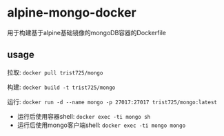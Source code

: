 # alpine-mongo-docker
用于构建基于alpine基础镜像的mongoDB容器的Dockerfile

## usage
 拉取:
`docker pull trist725/mongo`

 构建:
`docker build -t trist725/mongo`

 运行:
 `docker run -d --name mongo -p 27017:27017 trist725/mongo:latest`

 - 运行后使用容器shell:
 `docker exec -ti mongo sh`
 - 运行后使用mongo客户端shell:
 `docker exec -ti mongo mongo`
 
